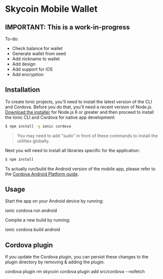 # Skycoin Mobile Wallet

## IMPORTANT: This is a work-in-progress

To-do:
* Check balance for wallet
* Generate wallet from seed
* Add nickname to wallet
* Add design
* Add support for iOS
* Add encryption

## Installation

To create Ionic projects, you'll need to install the latest version of the CLI and Cordova. Before you do that, you'll need a recent version of Node.js. [Download the installer](https://nodejs.org/) for Node.js 6 or greater and then proceed to install the Ionic CLI and Cordova for native app development:

```bash
$ npm install -g ionic cordova
```

> You may need to add "sudo" in front of these commands to install the utilities globally.

Next you will need to install all libraries specific for the application:

```bash
$ npm install
```

To actually run/build the Android version of the mobile app, please refer to the [Cordova Android Platform guide](https://cordova.apache.org/docs/en/latest/guide/platforms/android/).

## Usage

Start the app on your Android device by running:

  ionic cordova run android
  
Compile a new build by running:

  ionic cordova build android

## Cordova plugin

If you update the Cordova plugin, you can persist these changes to the plugin directory by removing & adding the plugin:

  cordova plugin rm skycoin
  cordova plugin add src/cordova --nofetch
